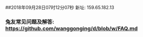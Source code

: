 ##2018年09月28日07时12分07秒 新址: 159.65.182.13
### 兔友常见问题及解答: https://github.com/wanggonging/d/blob/w/FAQ.md
